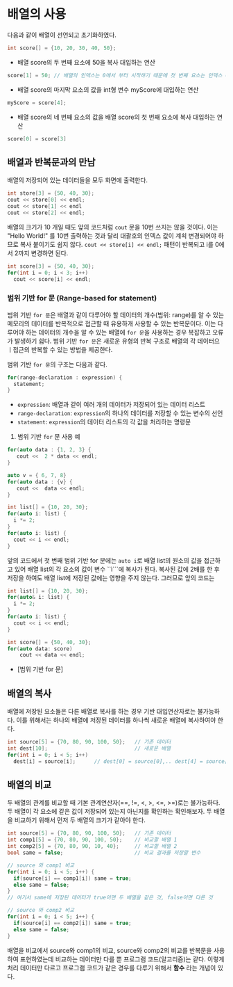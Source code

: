 # 배열의 사용 

다음과 같이 배열이 선언되고 초기화하였다.

```C++
int score[] = {10, 20, 30, 40, 50};
```
* 배열 score의 두 번째 요소에 50을 복사 대입하는 연산
```C++
score[1] = 50; // 배열의 인덱스는 0에서 부터 시작하기 때문에 첫 번째 요소는 인덱스 0, 두 번째 요소는 인덱스 1...
```

* 배열 score의 마지막 요소의 값을 int형 변수 myScore에 대입하는 연산 
```C++
myScore = score[4];
```

* 배열 score의 네 번째 요소의 값을 배열 score의 첫 번째 요소에 복사 대입하는 연산
```C++
score[0] = score[3]
```

## 배열과 반복문과의 만남

배열의 저장되어 있는 데이터들을 모두 화면에 출력한다.
```C++
int store[3] = {50, 40, 30};
cout << store[0] << endl;
cout << store[1] << endl
cout << store[2] << endl;
```
배열의 크기가 10 개일 때도 앞의 코드처럼 ```cout``` 문을 10번 쓰지는 않을 것이다.
이는 "Hello World!" 를 10번 출력하는 것과 달리 대괄호의 인덱스 값이 계쇡 변경되어야 하므로 복사 붙이기도 쉽지 않다.
```cout << store[i] << endl;``` 패턴이 반복되고 i를 0에서 2까지 변경하면 된다.

```C++
int score[3] = {50, 40, 30};
for(int i = 0; i < 3; i++) 
  cout << score[i] << endl; 
```

### 범위 기반 for 문 (Range-based for statement)

범위 기반 ```for 문```은 배열과 같이 다루어야 할 데이터의 개수(범위: range)를 알 수 있는 메모리의 데이터를 반복적으로 접근할 때 유용하개 
사용할 수 있는 반복문이다. 이는 다루어야 하는 데이터의 개수을 알 수 있는 배열에 ```for 문```을 사용하는 경우 복잡하고 오류가 발생하기 쉽다. 
범위 기반 ```for 문```은 새로운 유형의 반복 구조로 배열의 각 데이터으 ㅣ접근의 반복할 수 있는 방법을 제공한다. 

범위 기반 ```for 문```의 구조는 다음과 같다. 

```c++
for(range-declaration : expression) {
  statement;
}
```

* ```expression```: 배열과 같이 여러 개의 데이터가 저장되어 있는 데이터 리스트 
* ```range-declaration```: ```expression```의 하나의 데이터를 저장할 수 있는 변수의 선언 
* ```statement```: ```expression```의 데이터 리스트의 각 값을 처리하는 명령문 

1) 범위 기반 ```for``` 문 사용 예

```c++
for(auto data : {1, 2, 3} {
   cout <<  2 * data << endl;
}
```

```c++
auto v = { 6, 7, 8}
for(auto data : {v} {
   cout <<  data << endl;
}
```

```c++
int list[] = {10, 20, 30};
for(auto i: list) {
  i *= 2;
}
for(auto i: list) {
  cout << i << endl;
}
```
앞의 코드에서 첫 번째 범위 기반 for 문에는 ```auto i```로 배열 list의 원소의 값을 접근하고 있어 배열 list의 각 요소의 값이 변수 ``ì```에 복사가 된다.
복사된 값에 2배를 한 후 저장을 하여도 배열 list에 저장된 값에는 영향을 주지 않는다. 그러므로 앞의 코드는 



```c++
int list[] = {10, 20, 30};
for(auto& i: list) {
  i *= 2;
}
for(auto i: list) {
  cout << i << endl;
}
```


```c++
int score[] = {50, 40, 30};
for(auto data: score)
	cout << data << endl;
```

* [범위 기반 for 문]

## 배열의 복사

배열에 저장된 요소들은 다른 배열로 복사를 하는 경우 기반 대입연산자로는 불가능하다. 
이를 위해서는 하나의 배열에 저장된 데이터를 하나씩 새로운 배열에 복사하여야 한다.
```C++
int source[5] = {70, 80, 90, 100, 50};   // 기존 데이터
int dest[10];                            // 새로운 배열 
for(int i = 0; i < 5; i++) 
  dest[i] = source[i];      // dest[0] = source[0],.. dest[4] = source[4]
```
## 배열의 비교 

두 배열의 관계를 비교할 때 기본 관계연산자(==, !=, <, >, <=, >=)로는 불가능하다.
두 배열이 각 요소에 같은 값이 저장되어 있는지 아닌지를 확인하는 확인해보자.
두 배열을 비교하기 위해서 먼저 두 배열의 크기가 같아야 한다. 

```c++
int source[5] = {70, 80, 90, 100, 50};   // 기존 데이터
int comp1[5] = {70, 80, 90, 100, 50};    // 비교할 배열 1
int comp2[5] = {70, 80, 90, 10, 40};     // 비교할 배열 2
bool same = false;                       // 비교 결과를 저장할 변수

// source 와 comp1 비교 
for(int i = 0; i < 5; i++) {
  if(source[i] == comp1[i]) same = true;
  else same = false;
}
// 여기서 same에 저장된 데이터가 true이면 두 배열을 같은 것, false이면 다른 것 

// source 와 comp2 비교
for(int i = 0; i < 5; i++) {
  if(source[i] == comp2[i]) same = true;
  else same = false;
}
```

배열을 비교에서 source와 comp1의 비교, source와 comp2의 비교를 반복문을 사용하여 표현하였는데
비교하는 데이터만 다를 뿐 프로그램 코드(알고리즘)는 같다.
이렇게 처리 데이터만 다르고 프로그램 코드가 같은 경우를 다루기 위해서 **함수** 라는 개념이 있다.



